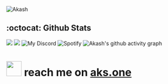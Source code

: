 ![Akash](https://aks.one/akash-santhosh.gif)
## :octocat: Github Stats
![](https://raw.githubusercontent.com/akash-santhosh/github-stats-transparent/output/generated/overview.svg)
![](https://raw.githubusercontent.com/akash-santhosh/github-stats-transparent/output/generated/languages.svg)
![My Discord](https://discord-readme-badge.vercel.app/api?id=336519317518811137)
![Spotify](https://spotify-readme-peach.vercel.app/api?spin=true)
![Akash's github activity graph](https://activity-graph.herokuapp.com/graph?username=akash-santhosh&bg_color=000000&color=718191&line=e9e9ea&point=e9e9ea&area=true&hide_border=true)
# <img src="https://aks.one/Hi.gif" width="40px" /> reach me on [aks.one](https://aks.one)
